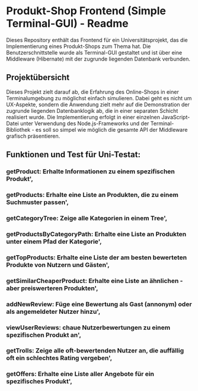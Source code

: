 # Produkt-Shop Frontend (Simple Terminal-GUI) - Readme

Dieses Repository enthält das Frontend für ein Universitätsprojekt, das die Implementierung eines Produkt-Shops zum Thema hat. Die Benutzerschnittstelle wurde als Terminal-GUI gestaltet und ist über eine Middleware (Hibernate) mit der zugrunde liegenden Datenbank verbunden.

## Projektübersicht
Dieses Projekt zielt darauf ab, die Erfahrung des Online-Shops in einer Terminalumgebung zu möglichst einfach simulieren. 
Dabei geht es nicht um UX-Aspekte, sondern die Anwendung zielt mehr auf die Demonstration der zugrunde liegenden Datenbanklogik ab, die in einer separaten Schicht realisiert wurde. Die Implementierung erfolgt in einer einzelnen JavaScript-Datei unter Verwendung des Node.js-Frameworks und der Terminal-Bibliothek - es soll so simpel wie möglich die gesamte API der Middleware grafisch präsentieren.

## Funktionen und Test für Uni-Testat:

### getProduct: Erhalte Informationen zu einem spezifischen Produkt', 

### getProducts: Erhalte eine Liste an Produkten, die zu einem Suchmuster passen', 

### getCategoryTree: Zeige alle Kategorien in einem Tree',

### getProductsByCategoryPath: Erhalte eine Liste an Produkten unter einem Pfad der Kategorie',

### getTopProducts: Erhalte eine Liste der am besten bewerteten Produkte von Nutzern und Gästen', 

### getSimilarCheaperProduct: Erhalte eine Liste an ähnlichen - aber preiswerteren Produkten',

### addNewReview: Füge eine Bewertung als Gast (annonym) oder als angemeldeter Nutzer hinzu',

### viewUserReviews: chaue Nutzerbewertungen zu einem spezifischen Produkt an',

### getTrolls: Zeige alle oft-bewertenden Nutzer an, die auffällig oft ein schlechtes Rating vergeben',

### getOffers: Erhalte eine Liste aller Angebote für ein spezifisches Produkt',
